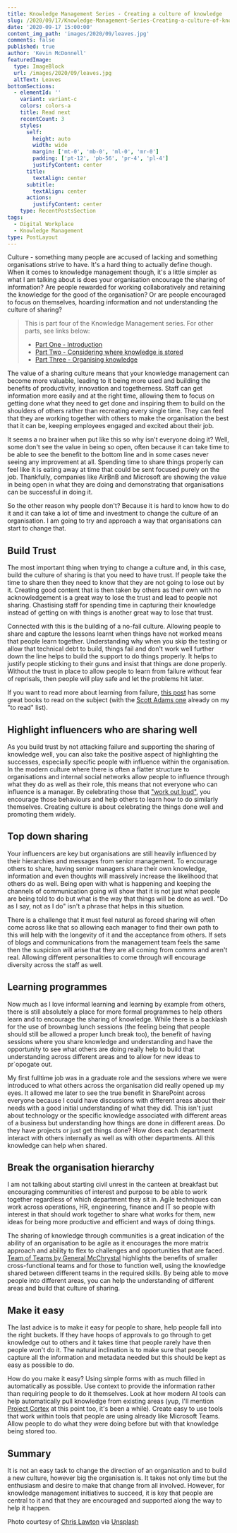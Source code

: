 ```yaml
---
title: Knowledge Management Series - Creating a culture of knowledge
slug: /2020/09/17/Knowledge-Management-Series-Creating-a-culture-of-knowledge
date: '2020-09-17 15:00:00'
content_img_path: 'images/2020/09/leaves.jpg'
comments: false
published: true
author: 'Kevin McDonnell'
featuredImage:
  type: ImageBlock
  url: /images/2020/09/leaves.jpg
  altText: Leaves
bottomSections:
  - elementId: ''
    variant: variant-c
    colors: colors-a
    title: Read next
    recentCount: 3
    styles:
      self:
        height: auto
        width: wide
        margin: ['mt-0', 'mb-0', 'ml-0', 'mr-0']
        padding: ['pt-12', 'pb-56', 'pr-4', 'pl-4']
        justifyContent: center
      title:
        textAlign: center
      subtitle:
        textAlign: center
      actions:
        justifyContent: center
    type: RecentPostsSection
tags:
  - Digital Workplace
  - Knowledge Management
type: PostLayout
---
```


Culture - something many people are accused of lacking and something organisations strive to have. It's a hard thing to actually define though. When it comes to knowledge management though, it's a little simpler as what I am talking about is does your organisation encourage the sharing of information? Are people rewarded for working collaboratively and retaining the knowledge for the good of the organisation? Or are people encouraged to focus on themselves, hoarding information and not understanding the culture of sharing?

> This is part four of the Knowledge Management series. For other parts, see links below:
>
> - [Part One - Introduction](/2020/08/12/knowledge-management-series)
> - [Part Two - Considering where knowledge is stored](/2020/09/10/knowledge-management-series-considering-where-knowledge-is-stored)
> - [Part Three - Organising knowledge](/2020/09/14/knowledge-management-organising-knowledge)

The value of a sharing culture means that your knowledge management can become more valuable, leading to it being more used and building the benefits of productivity, innovation and togetherness. Staff can get information more easily and at the right time, allowing them to focus on getting done what they need to get done and inspiring them to build on the shoulders of others rather than recreating every single time. They can feel that they are working together with others to make the organisation the best that it can be, keeping employees engaged and excited about their job.

It seems a no brainer when put like this so why isn't everyone doing it? Well, some don't see the value in being so open, often because it can take time to be able to see the benefit to the bottom line and in some cases never seeing any improvement at all. Spending time to share things properly can feel like it is eating away at time that could be sent focused purely on the job. Thankfully, companies like AirBnB and Microsoft are showing the value in being open in what they are doing and demonstrating that organisations can be successful in doing it.

So the other reason why people don't? Because it is hard to know how to do it and it can take a lot of time and investment to change the culture of an organisation. I am going to try and approach a way that organisations can start to change that.

## Build Trust

The most important thing when trying to change a culture and, in this case, build the culture of sharing is that you need to have trust. If people take the time to share then they need to know that they are not going to lose out by it. Creating good content that is then taken by others as their own with no acknowledgement is a great way to lose the trust and lead to people not sharing. Chastising staff for spending time in capturing their knowledge instead of getting on with things is another great way to lose that trust.

Connected with this is the building of a no-fail culture. Allowing people to share and capture the lessons learnt when things have not worked means that people learn together. Understanding why when you skip the testing or allow that technical debt to build, things fail and don't work well further down the line helps to build the support to do things properly. It helps to justify people sticking to their guns and insist that things are done properly. Without the trust in place to allow people to learn from failure without fear of reprisals, then people will play safe and let the problems hit later.

If you want to read more about learning from failure, [this post](https://medium.com/@ShaneLester2016/5-best-books-about-learning-from-failure-db1fe8b2fac1) has some great books to read on the subject (with the [Scott Adams one](https://www.goodreads.com/book/show/17859574-how-to-fail-at-almost-everything-and-still-win-big) already on my "to read" list).

## Highlight influencers who are sharing well

As you build trust by not attacking failure and supporting the sharing of knowledge well, you can also take the positive aspect of highlighting the successes, especially specific people with influence within the organisation. In the modern culture where there is often a flatter structure to organisations and internal social networks allow people to influence through what they do as well as their role, this means that not everyone who can influence is a manager. By celebrating those that ["work out loud"](https://www.allthingsic.com/wol/), you encourage those behaviours and help others to learn how to do similarly themselves. Creating culture is about celebrating the things done well and promoting them widely.

## Top down sharing

Your influencers are key but organisations are still heavily influenced by their hierarchies and messages from senior management. To encourage others to share, having senior managers share their own knowledge, information and even thoughts will massively increase the likelihood that others do as well. Being open with what is happening and keeping the channels of communication going will show that it is not just what people are being told to do but what is the way that things will be done as well. "Do as I say, not as I do" isn't a phrase that helps in this situation.

There is a challenge that it must feel natural as forced sharing will often come across like that so allowing each manager to find their own path to this will help with the longevity of it and the acceptance from others. If sets of blogs and communications from the management team feels the same then the suspicion will arise that they are all coming from comms and aren't real. Allowing different personalities to come through will encourage diversity across the staff as well.

## Learning programmes

Now much as I love informal learning and learning by example from others, there is still absolutely a place for more formal programmes to help others learn and to encourage the sharing of knowledge. While there is a backlash for the use of brownbag lunch sessions (the feeling being that people should still be allowed a proper lunch break too), the benefit of having sessions where you share knowledge and understanding and have the opportunity to see what others are doing really help to build that understanding across different areas and to allow for new ideas to pr`opogate out.

My first fulltime job was in a graduate role and the sessions where we were introduced to what others across the organisation did really opened up my eyes. It allowed me later to see the true benefit in SharePoint across everyone because I could have discussions with different areas about their needs with a good initial understanding of what they did. This isn't just about technology or the specific knowledge associated with different areas of a business but understanding how things are done in different areas. Do they have projects or just get things done? How does each department interact with others internally as well as with other departments. All this knowledge can help when shared.

## Break the organisation hierarchy

I am not talking about starting civil unrest in the canteen at breakfast but encouraging communities of interest and purpose to be able to work together regardless of which department they sit in. Agile techniques can work across operations, HR, engineering, finance and IT so people with interest in that should work together to share what works for them, new ideas for being more productive and efficient and ways of doing things.

The sharing of knowledge through communities is a great indication of the ability of an organisation to be agile as it encourages the more matrix approach and ability to flex to challenges and opportunities that are faced. [Team of Teams by General McChrystal](https://thearmyleader.co.uk/team-of-teams/) highlights the benefits of smaller cross-functional teams and for those to function well, using the knowledge shared between different teams in the required skills. By being able to move people into different areas, you can help the understanding of different areas and build that culture of sharing.

## Make it easy

The last advice is to make it easy for people to share, help people fall into the right buckets. If they have hoops of approvals to go through to get knowledge out to others and it takes time that people rarely have then people won't do it. The natural inclination is to make sure that people capture all the information and metadata needed but this should be kept as easy as possible to do.

How do you make it easy? Using simple forms with as much filled in automatically as possible. Use context to provide the information rather than requiring people to do it themselves. Look at how modern AI tools can help automatically pull knowledge from existing areas (yup, I'll mention [Project Cortex](https://aka.ms/projectcortex) at this point too, it's been a while). Create easy to use tools that work within tools that people are using already like Microsoft Teams. Allow people to do what they were doing before but with that knowledge being stored too.

## Summary

It is not an easy task to change the direction of an organisation and to build a new culture, however big the organisation is. It takes not only time but the enthusiasm and desire to make that change from all involved. However, for knowledge management initiatives to succeed, it is key that people are central to it and that they are encouraged and supported along the way to help it happen.

Photo courtesy of [Chris Lawton](https://unsplash.com/@chrislawton) via [Unsplash](https://unsplash.com)
